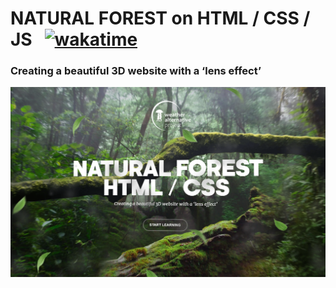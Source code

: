 # NATURAL FOREST on HTML / CSS / JS &nbsp;&nbsp;[![wakatime](https://wakatime.com/badge/user/db86e232-e352-46cf-b47c-ebfa554f4979/project/d97b2561-83fa-4dcb-a372-1d5eef9b5f69.svg)](https://wakatime.com/badge/user/db86e232-e352-46cf-b47c-ebfa554f4979/project/d97b2561-83fa-4dcb-a372-1d5eef9b5f69)

### Creating a beautiful 3D website with a ‘lens effect’
![3d_website](./img/demonstration/demonstration1.png)
